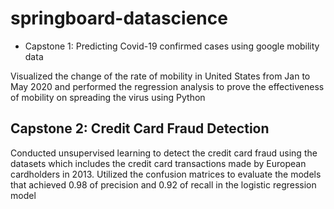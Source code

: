 # springboard-datascience

* Capstone 1: Predicting Covid-19 confirmed cases using google mobility data

Visualized the change of the rate of mobility in United States from Jan to May 2020 and performed the regression analysis to prove the effectiveness of mobility on spreading the virus using Python

## Capstone 2: Credit Card Fraud Detection

Conducted unsupervised learning to detect the credit card fraud using the datasets which includes the credit card transactions made by European cardholders in 2013. Utilized the confusion matrices to evaluate the models that achieved 0.98 of precision and 0.92 of recall in the logistic regression model
